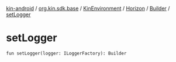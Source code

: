 [kin-android](../../../../index.md) / [org.kin.sdk.base](../../../index.md) / [KinEnvironment](../../index.md) / [Horizon](../index.md) / [Builder](index.md) / [setLogger](./set-logger.md)

# setLogger

`fun setLogger(logger: ILoggerFactory): Builder`